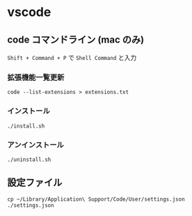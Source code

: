 # vscode

## code コマンドライン (mac のみ)

`Shift + Command + P` で `Shell Command` と入力

### 拡張機能一覧更新

```
code --list-extensions > extensions.txt
```

### インストール

```
./install.sh
```

### アンインストール

```
./uninstall.sh
```

## 設定ファイル

```
cp ~/Library/Application\ Support/Code/User/settings.json ./settings.json
```

